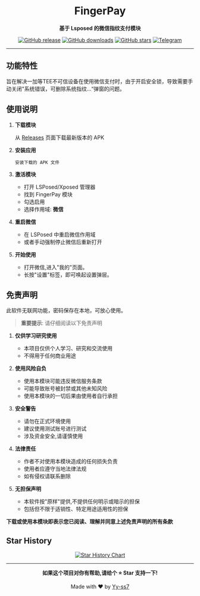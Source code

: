 <div align="center">

# FingerPay

**基于 Lsposed 的微信指纹支付模块**

[![GitHub release](https://img.shields.io/github/v/release/Xposed-Modules-Repo/com.y7.fingerpay?style=flat-square)](https://github.com/YOUR_USERNAME/FingerPay/releases)
[![GitHub downloads](https://img.shields.io/github/downloads/Xposed-Modules-Repo/com.y7.fingerpay/total?style=flat-square&color=blue)](https://github.com/YOUR_USERNAME/FingerPay/releases)
[![GitHub stars](https://img.shields.io/github/stars/Xposed-Modules-Repo/com.y7.fingerpay?style=flat-square&color=yellow)](https://github.com/YOUR_USERNAME/FingerPay/stargazers)
<a href="https://t.me/+VaK5mvWsLx03YTVl"><img alt="Telegram" src="https://img.shields.io/badge/Telegram_Channel-blue.svg?logo=telegram&logoColor=white"></a>

</div>

---

## 功能特性
旨在解决一加等TEE不可信设备在使用微信支付时，由于开启安全锁，导致需要手动关闭"系统错误，可删除系统指纹...“弹窗的问题。

## 使用说明
1. **下载模块**

   从 [Releases](https://github.com/Xposed-Modules-Repo/com.y7.fingerpay/releases/latest) 页面下载最新版本的 APK

2. **安装应用**

   ```
   安装下载的 APK 文件
   ```

3. **激活模块**

   - 打开 LSPosed/Xposed 管理器
   - 找到 FingerPay 模块
   - 勾选启用
   - 选择作用域: **微信**

4. **重启微信**

   - 在 LSPosed 中重启微信作用域
   - 或者手动强制停止微信后重新打开

5. **开始使用**

   - 打开微信,进入"我的"页面。  
   - 长按"设置"标签，即可唤起设置弹层。


## 免责声明
此软件无联网功能，密码保存在本地，可放心使用。

> **重要提示**: 请仔细阅读以下免责声明

1. **仅供学习研究使用**
   - 本项目仅供个人学习、研究和交流使用
   - 不得用于任何商业用途

2. **使用风险自负**
   - 使用本模块可能违反微信服务条款
   - 可能导致账号被封禁或其他未知风险
   - 使用本模块的一切后果由使用者自行承担

3. **安全警告**
   - 请勿在正式环境使用
   - 建议使用测试账号进行测试
   - 涉及资金安全,请谨慎使用

4. **法律责任**
   - 作者不对使用本模块造成的任何损失负责
   - 使用者应遵守当地法律法规
   - 如有侵权请联系删除

5. **无担保声明**
   - 本软件按"原样"提供,不提供任何明示或暗示的担保
   - 包括但不限于适销性、特定用途适用性的担保

**下载或使用本模块即表示您已阅读、理解并同意上述免责声明的所有条款**


## Star History

<div align="center">

[![Star History Chart](https://api.star-history.com/svg?repos=FingerPay&type=Date)](https://star-history.com/#Xposed-Modules-Repo/com.y7.fingerpay&Date)

</div>

---

<div align="center">

**如果这个项目对你有帮助,请给个 ⭐ Star 支持一下!**

Made with ❤️ by [Yy-ss7](https://github.com/Xposed-Modules-Repo/com.y7.fingerpay)

</div>

